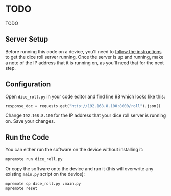 # TODO

TODO

## Server Setup

Before running this code on a device, you'll need to [follow the instructions](../server_side/dice_roller/) to get the dice roll server running. Once the server is up and running, make a note of the IP address that it is running on, as you'll need that for the next step.

## Configuration

Open `dice_roll.py` in your code editor and find line 98 which looks like this:

```python
response_doc = requests.get("http://192.168.8.100:8000/roll").json()
```

Change `192.168.8.100` for the IP address that your dice roll server is running on. Save your changes.

## Run the Code

You can either run the software on the device without installing it:

```bash
mpremote run dice_roll.py
```

Or copy the software onto the device and run it (this will overwrite any existing `main.py` script on the device):

```bash
mpremote cp dice_roll.py :main.py
mpremote reset
```